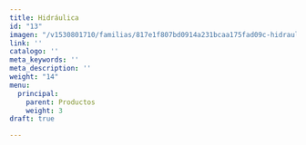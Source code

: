 ```yaml
---
title: Hidráulica
id: "13"
imagen: "/v1530801710/familias/817e1f807bd0914a231bcaa175fad09c-hidraulica.jpg"
link: ''
catalogo: ''
meta_keywords: ''
meta_description: ''
weight: "14"
menu:
  principal:
    parent: Productos
    weight: 3
draft: true

---
```

